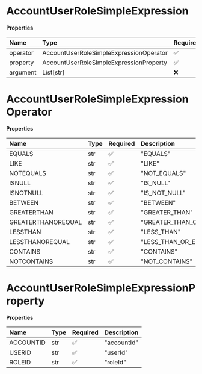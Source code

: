 # AccountUserRoleSimpleExpression

**Properties**

| Name     | Type                                    | Required | Description |
| :------- | :-------------------------------------- | :------- | :---------- |
| operator | AccountUserRoleSimpleExpressionOperator | ✅       |             |
| property | AccountUserRoleSimpleExpressionProperty | ✅       |             |
| argument | List[str]                               | ❌       |             |

# AccountUserRoleSimpleExpressionOperator

**Properties**

| Name               | Type | Required | Description             |
| :----------------- | :--- | :------- | :---------------------- |
| EQUALS             | str  | ✅       | "EQUALS"                |
| LIKE               | str  | ✅       | "LIKE"                  |
| NOTEQUALS          | str  | ✅       | "NOT_EQUALS"            |
| ISNULL             | str  | ✅       | "IS_NULL"               |
| ISNOTNULL          | str  | ✅       | "IS_NOT_NULL"           |
| BETWEEN            | str  | ✅       | "BETWEEN"               |
| GREATERTHAN        | str  | ✅       | "GREATER_THAN"          |
| GREATERTHANOREQUAL | str  | ✅       | "GREATER_THAN_OR_EQUAL" |
| LESSTHAN           | str  | ✅       | "LESS_THAN"             |
| LESSTHANOREQUAL    | str  | ✅       | "LESS_THAN_OR_EQUAL"    |
| CONTAINS           | str  | ✅       | "CONTAINS"              |
| NOTCONTAINS        | str  | ✅       | "NOT_CONTAINS"          |

# AccountUserRoleSimpleExpressionProperty

**Properties**

| Name      | Type | Required | Description |
| :-------- | :--- | :------- | :---------- |
| ACCOUNTID | str  | ✅       | "accountId" |
| USERID    | str  | ✅       | "userId"    |
| ROLEID    | str  | ✅       | "roleId"    |

